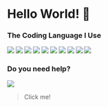 # Hello World! 👋
### The Coding Language I Use
<a><img src="https://img.shields.io/badge/HTML-E34F26?style=flat-square&logo=HTML5&logoColor=FFF"/></a>
<a><img src="https://img.shields.io/badge/CSS-1572B6?style=flat-square&logo=CSS3&logoColor=FFF"/></a>
<a><img src="https://img.shields.io/badge/JavaScript-F7DF1E?style=flat-square&logo=JavaScript&logoColor=000"/></a>
<a><img src="https://img.shields.io/badge/Node.js-339933?style=flat-square&logo=Node.js&logoColor=FFF"/></a>
<a><img src="https://img.shields.io/badge/Python-3776AB?style=flat-square&logo=Python&logoColor=FFF"/></a>
<a><img src="https://img.shields.io/badge/C-A8B9CC?style=flat-square&logo=C&logoColor=000"/></a>
<a><img src="https://img.shields.io/badge/React-61DAFB?style=flat-square&logo=React&logoColor=000"/></a>
<a><img src="https://img.shields.io/badge/Java-007396?style=flat-square&logo=Java&logoColor=FFF"/></a>
<a><img src="https://img.shields.io/badge/JSON-000?style=flat-square&logo=JSON&logoColor=FFF"/></a>
<a><img src="https://img.shields.io/badge/PHP-777BB4?style=flat-square&logo=PHP&logoColor=FFF"/></a>
### Do you need help?
<a href="https://open.kakao.com/me/anon_js"><img src="https://img.shields.io/badge/KakaoTalk-FFCD00?style=flat-square&logo=KakaoTalk&logoColor=000"/></a>
> Click me!

